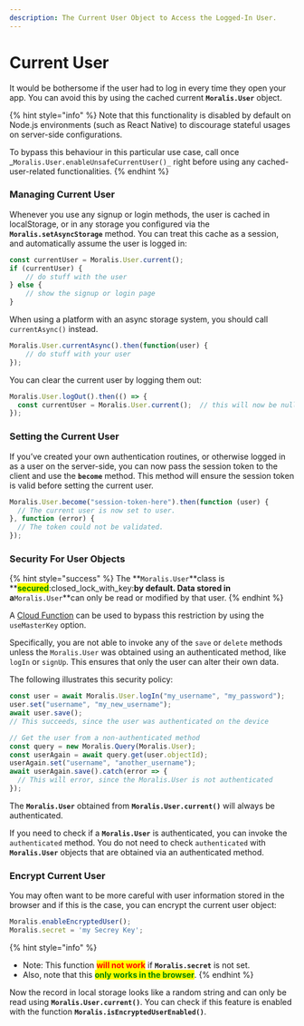 ```yaml
---
description: The Current User Object to Access the Logged-In User.
---
```


# Current User

It would be bothersome if the user had to log in every time they open your app. You can avoid this by using the cached current **`Moralis.User`** object.

{% hint style="info" %}
Note that this functionality is disabled by default on Node.js environments (such as React Native) to discourage stateful usages on server-side configurations.

To bypass this behaviour in this particular use case, call once \_`Moralis.User.enableUnsafeCurrentUser()_` right before using any cached-user-related functionalities.
{% endhint %}

### Managing Current User

Whenever you use any signup or login methods, the user is cached in localStorage, or in any storage you configured via the **`Moralis.setAsyncStorage`** method. You can treat this cache as a session, and automatically assume the user is logged in:

```javascript
const currentUser = Moralis.User.current();
if (currentUser) {
    // do stuff with the user
} else {
    // show the signup or login page
}
```

When using a platform with an async storage system, you should call `currentAsync()` instead.

```javascript
Moralis.User.currentAsync().then(function(user) {
    // do stuff with your user
});
```

You can clear the current user by logging them out:

```javascript
Moralis.User.logOut().then(() => {
  const currentUser = Moralis.User.current();  // this will now be null
});
```

### Setting the Current User

If you’ve created your own authentication routines, or otherwise logged in as a user on the server-side, you can now pass the session token to the client and use the **`become`** method. This method will ensure the session token is valid before setting the current user.

```javascript
Moralis.User.become("session-token-here").then(function (user) {
  // The current user is now set to user.
}, function (error) {
  // The token could not be validated.
});
```

### Security For User Objects

{% hint style="success" %}
The \*\*`Moralis.User`**class is **<mark style="color:green;">**secured**</mark>:closed\_lock\_with\_key:**by default. Data stored in a**`Moralis.User`\*\*can only be read or modified by that user.
{% endhint %}

A [Cloud Function](../cloud-code/cloud-functions.md#using-the-master-key-in-cloud-code) can be used to bypass this restriction by using the `useMasterKey` option.

Specifically, you are not able to invoke any of the `save` or `delete` methods unless the `Moralis.User` was obtained using an authenticated method, like `logIn` or `signUp`. This ensures that only the user can alter their own data.

The following illustrates this security policy:

```javascript
const user = await Moralis.User.logIn("my_username", "my_password");
user.set("username", "my_new_username");
await user.save();
// This succeeds, since the user was authenticated on the device

// Get the user from a non-authenticated method
const query = new Moralis.Query(Moralis.User);
const userAgain = await query.get(user.objectId);
userAgain.set("username", "another_username");
await userAgain.save().catch(error => {
  // This will error, since the Moralis.User is not authenticated
});
```

The **`Moralis.User`** obtained from **`Moralis.User.current()`** will always be authenticated.

If you need to check if a **`Moralis.User`** is authenticated, you can invoke the `authenticated` method. You do not need to check `authenticated` with **`Moralis.User`** objects that are obtained via an authenticated method.

### Encrypt Current User

You may often want to be more careful with user information stored in the browser and if this is the case, you can encrypt the current user object:

```javascript
Moralis.enableEncryptedUser();
Moralis.secret = 'my Secrey Key';
```

{% hint style="info" %}
* Note: This function <mark style="color:red;">**will not work**</mark> if **`Moralis.secret`** is not set.
* Also, note that this <mark style="color:green;">**only works in the browser**</mark>.
{% endhint %}

Now the record in local storage looks like a random string and can only be read using **`Moralis.User.current()`**. You can check if this feature is enabled with the function **`Moralis.isEncryptedUserEnabled()`**.

